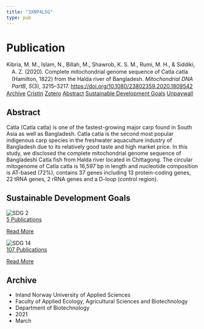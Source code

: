 ```yaml
---
title: "3XNP4L5G"
type: pub
---
```

<h1>Publication</h1>
<article id="csl-bib-container-3XNP4L5G" class="csl-bib-container">
  <div class="csl-bib-body" style="line-height: 1.35; padding-left: 1em; text-indent:-1em;">
  <div class="csl-entry">Kibria, M. M., Islam, N., Billah, M., Shawrob, K. S. M., Rumi, M. H., &amp; Siddiki, A. Z. (2020). Complete mitochondrial genome sequence of Catla catla (Hamilton, 1822) from the Halda river of Bangladesh. <i>Mitochondrial DNA PartB</i>, <i>5</i>(3), 3215&#x2013;3217. <a href="https://doi.org/10.1080/23802359.2020.1809542">https://doi.org/10.1080/23802359.2020.1809542</a></div>
</div>
  <div class="csl-bib-buttons">
    <a href="#taxonomy-article-3XNP4L5G" class="csl-bib-button">Archive</a>
    <a href="https://app.cristin.no/results/show.jsf?id=1899300" alt="Cristin URL" class="csl-bib-button">Cristin</a>
    <a href="http://zotero.org/groups/5402882/items/3XNP4L5G" alt="Zotero URL" class="csl-bib-button">Zotero</a>
    <a href="#abstract-article-3XNP4L5G" class="csl-bib-button">Abstract</a>
    <a href="#sdg-article-3XNP4L5G" class="csl-bib-button">Sustainable Development Goals</a>
    <a href="https://www.tandfonline.com/doi/pdf/10.1080/23802359.2020.1809542?needAccess=true" class="csl-bib-button">Unpaywall</a>
  </div>
  <div id="csl-bib-meta-container-3XNP4L5G"></div>
</article>
<div id="csl-bib-meta-3XNP4L5G" class="csl-bib-meta">
  <article id="abstract-article-3XNP4L5G" class="abstract-article">
    <h1>Abstract</h1>
    Catla (Catla catla) is one of the fastest-growing major carp found in South Asia as well as Bangladesh. Catla catla is the second most popular indigenous carp species in the freshwater aquaculture industry of Bangladesh due to its relatively good taste and high market price. In this study, we disclosed the complete mitochondrial genome sequence of Bangladeshi Catla fish from Halda river located in Chittagong. The circular mitogenome of Catla catla is 16,597 bp in length and nucleotide composition is AT-based (72%), contains 37 genes including 13 protein-coding genes, 22 tRNA genes, 2 rRNA genes and a D-loop (control region).
  </article>
  <article id="sdg-article-3XNP4L5G" class="sdg-article">
    <h1>Sustainable Development Goals</h1>
    <div class="sdg-container"><div id="sdg2" class="sdg"> <img src="{{< params subfolder >}}images/sdg/sdg02_en.png" class="image" alt="SDG 2"> <div class="sdg-overlay"> <a href="{{< params subfolder >}}en/archive/?sdg=2#archive" class="sdg-publication-count"><span>5</span> Publications</a> <p><a href="https://sdgs.un.org/goals/goal2" class="sdg-read-more">Read More</a></p> </div> </div> <div id="sdg14" class="sdg"> <img src="{{< params subfolder >}}images/sdg/sdg14_en.png" class="image" alt="SDG 14"> <div class="sdg-overlay"> <a href="{{< params subfolder >}}en/archive/?sdg=14#archive" class="sdg-publication-count"><span>107</span> Publications</a> <p><a href="https://sdgs.un.org/goals/goal14" class="sdg-read-more">Read More</a></p> </div> </div></div>
  </article>
  <article id="taxonomy-article-3XNP4L5G" class="taxonomy-article">
    <h1>Archive</h1>
    <ul>
      <li>Inland Norway University of Applied Sciences</li>
      <li>Faculty of Applied Ecology, Agricultural Sciences and Biotechnology</li>
      <li>Department of Biotechnology</li>
      <li>2021</li>
      <li>March</li>
    </ul>
  </article>
</div>
